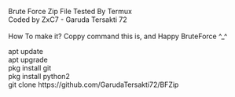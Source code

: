Brute Force Zip File Tested By Termux<br>
Coded by ZxC7 - Garuda Tersakti 72<br><br>
How To make it? Coppy command this is, and Happy BruteForce ^_^<br>
<div class=”box1”>apt update<br>
apt upgrade<br>
pkg install git<br>
pkg install python2<br>
git clone https://github.com/GarudaTersakti72/BFZip
</div>
